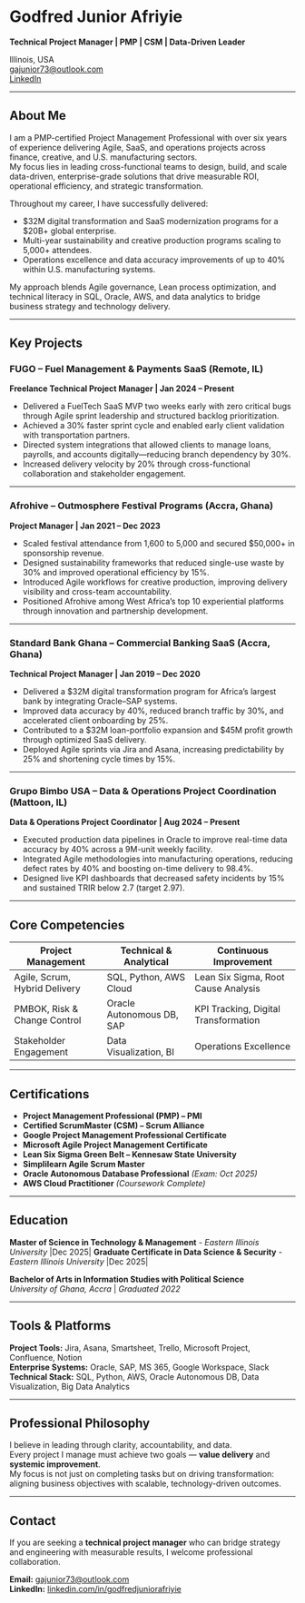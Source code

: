 # Godfred Junior Afriyie

**Technical Project Manager | PMP | CSM | Data-Driven Leader**

 Illinois, USA  
[gajunior73@outlook.com](mailto:gajunior73@outlook.com)  
[LinkedIn](https://linkedin.com/in/godfredjuniorafriyie)

---

## About Me

I am a PMP-certified Project Management Professional with over six years of experience delivering Agile, SaaS, and operations projects across finance, creative, and U.S. manufacturing sectors.  
My focus lies in leading cross-functional teams to design, build, and scale data-driven, enterprise-grade solutions that drive measurable ROI, operational efficiency, and strategic transformation.

Throughout my career, I have successfully delivered:
- $32M digital transformation and SaaS modernization programs for a $20B+ global enterprise.  
- Multi-year sustainability and creative production programs scaling to 5,000+ attendees.  
- Operations excellence and data accuracy improvements of up to 40% within U.S. manufacturing systems.  

My approach blends Agile governance, Lean process optimization, and technical literacy in SQL, Oracle, AWS, and data analytics to bridge business strategy and technology delivery.

---

## Key Projects

### **FUGO – Fuel Management & Payments SaaS (Remote, IL)**
**Freelance Technical Project Manager | Jan 2024 – Present**

- Delivered a FuelTech SaaS MVP two weeks early with zero critical bugs through Agile sprint leadership and structured backlog prioritization.  
- Achieved a 30% faster sprint cycle and enabled early client validation with transportation partners.  
- Directed system integrations that allowed clients to manage loans, payrolls, and accounts digitally—reducing branch dependency by 30%.  
- Increased delivery velocity by 20% through cross-functional collaboration and stakeholder engagement.

---

### **Afrohive – Outmosphere Festival Programs (Accra, Ghana)**
**Project Manager | Jan 2021 – Dec 2023**

- Scaled festival attendance from 1,600 to 5,000 and secured $50,000+ in sponsorship revenue.  
- Designed sustainability frameworks that reduced single-use waste by 30% and improved operational efficiency by 15%.  
- Introduced Agile workflows for creative production, improving delivery visibility and cross-team accountability.  
- Positioned Afrohive among West Africa’s top 10 experiential platforms through innovation and partnership development.

---

### **Standard Bank Ghana – Commercial Banking SaaS (Accra, Ghana)**
**Technical Project Manager | Jan 2019 – Dec 2020**

- Delivered a $32M digital transformation program for Africa’s largest bank by integrating Oracle–SAP systems.  
- Improved data accuracy by 40%, reduced branch traffic by 30%, and accelerated client onboarding by 25%.  
- Contributed to a $32M loan-portfolio expansion and $45M profit growth through optimized SaaS delivery.  
- Deployed Agile sprints via Jira and Asana, increasing predictability by 25% and shortening cycle times by 15%.

---

### **Grupo Bimbo USA – Data & Operations Project Coordination (Mattoon, IL)**
**Data & Operations Project Coordinator | Aug 2024 – Present**

- Executed production data pipelines in Oracle to improve real-time data accuracy by 40% across a 9M-unit weekly facility.  
- Integrated Agile methodologies into manufacturing operations, reducing defect rates by 40% and boosting on-time delivery to 98.4%.  
- Designed live KPI dashboards that decreased safety incidents by 15% and sustained TRIR below 2.7 (target 2.97).  

---

## Core Competencies

| Project Management | Technical & Analytical | Continuous Improvement |
|---------------------|------------------------|-------------------------|
| Agile, Scrum, Hybrid Delivery | SQL, Python, AWS Cloud | Lean Six Sigma, Root Cause Analysis |
| PMBOK, Risk & Change Control | Oracle Autonomous DB, SAP | KPI Tracking, Digital Transformation |
| Stakeholder Engagement | Data Visualization, BI | Operations Excellence |

---

## Certifications

- **Project Management Professional (PMP) – PMI**  
- **Certified ScrumMaster (CSM) – Scrum Alliance**  
- **Google Project Management Professional Certificate**  
- **Microsoft Agile Project Management Certificate**  
- **Lean Six Sigma Green Belt – Kennesaw State University**  
- **Simplilearn Agile Scrum Master**  
- **Oracle Autonomous Database Professional** *(Exam: Oct 2025)*  
- **AWS Cloud Practitioner** *(Coursework Complete)*  

---

## Education

**Master of Science in Technology & Management**  - *Eastern Illinois University* |Dec 2025|
**Graduate Certificate in Data Science & Security**  - *Eastern Illinois University* |Dec 2025|

**Bachelor of Arts in Information Studies with Political Science**  
*University of Ghana, Accra* | *Graduated 2022*

---

## Tools & Platforms

**Project Tools:** Jira, Asana, Smartsheet, Trello, Microsoft Project, Confluence, Notion  
**Enterprise Systems:** Oracle, SAP, MS 365, Google Workspace, Slack  
**Technical Stack:** SQL, Python, AWS, Oracle Autonomous DB, Data Visualization, Big Data Analytics  

---

## Professional Philosophy

I believe in leading through clarity, accountability, and data.  
Every project I manage must achieve two goals — **value delivery** and **systemic improvement**.  
My focus is not just on completing tasks but on driving transformation: aligning business objectives with scalable, technology-driven outcomes.

---

## Contact

If you are seeking a **technical project manager** who can bridge strategy and engineering with measurable results, I welcome professional collaboration.

**Email:** [gajunior73@outlook.com](mailto:gajunior73@outlook.com)  
**LinkedIn:** [linkedin.com/in/godfredjuniorafriyie](https://linkedin.com/in/godfredjuniorafriyie)

